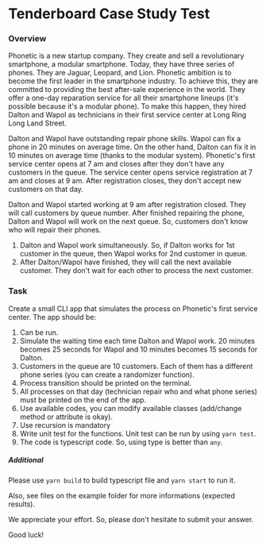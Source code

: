 # Tenderboard Case Study Test

### Overview
Phonetic is a new startup company. They create and sell a revolutionary smartphone, a modular smartphone. Today, they have three series of phones. They are Jaguar, Leopard, and Lion. Phonetic ambition is to become the first leader in the smartphone industry. To achieve this, they are committed to providing the best after-sale experience in the world. They offer a one-day reparation service for all their smartphone lineups (it's possible because it's a modular phone). To make this happen, they hired Dalton and Wapol as technicians in their first service center at Long Ring Long Land Street.

Dalton and Wapol have outstanding repair phone skills. Wapol can fix a phone in 20 minutes on average time. On the other hand, Dalton can fix it in 10 minutes on average time (thanks to the modular system). Phonetic's first service center opens at 7 am and closes after they don't have any customers in the queue. The service center opens service registration at 7 am and closes at 9 am. After registration closes, they don't accept new customers on that day.

Dalton and Wapol started working at 9 am after registration closed. They will call customers by queue number. After finished repairing the phone, Dalton and Wapol will work on the next queue. So, customers don't know who will repair their phones.

1. Dalton and Wapol work simultaneously. So, if Dalton works for 1st customer in the queue, then Wapol works for 2nd customer in queue.
2. After Dalton/Wapol have finished, they will call the next available customer. They don't wait for each other to process the next customer.


### Task
Create a small CLI app that simulates the process on Phonetic's first service center. The app should be:

1. Can be run.
2. Simulate the waiting time each time Dalton and Wapol work. 20 minutes becomes 25 seconds for Wapol and 10 minutes becomes 15 seconds for Dalton.
3. Customers in the queue are 10 customers. Each of them has a different phone series (you can create a randomizer function).
4. Process transition should be printed on the terminal.
5. All processes on that day (technician repair who and what phone series) must be printed on the end of the app.
6. Use available codes, you can modify available classes (add/change method or attribute is okay).
7. Use recursion is mandatory
8. Write unit test for the functions. Unit test can be run by using `yarn test`.
9. The code is typescript code. So, using type is better than `any`.


##### Additional
Please use `yarn build` to build typescript file and `yarn start` to run it.

Also, see files on the example folder for more informations (expected results).

We appreciate your effort. So, please don't hesitate to submit your answer.

Good luck!
